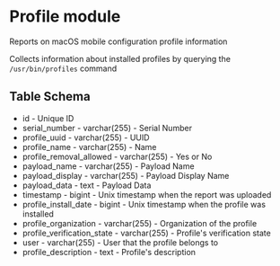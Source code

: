 Profile module
==============

Reports on macOS mobile configuration profile information 

Collects information about installed profiles by querying the `/usr/bin/profiles` command

Table Schema
-----

* id - Unique ID
* serial_number - varchar(255) - Serial Number
* profile_uuid - varchar(255)  - UUID
* profile_name - varchar(255)  - Name
* profile_removal_allowed - varchar(255)  - Yes or No 
* payload_name - varchar(255) - Payload Name
* payload_display - varchar(255) - Payload Display Name
* payload_data - text - Payload Data
* timestamp - bigint - Unix timestamp when the report was uploaded
* profile_install_date - bigint - Unix timestamp when the profile was installed
* profile_organization - varchar(255) - Organization of the profile
* profile_verification_state - varchar(255) - Profile's verification state
* user - varchar(255) - User that the profile belongs to
* profile_description - text - Profile's description
